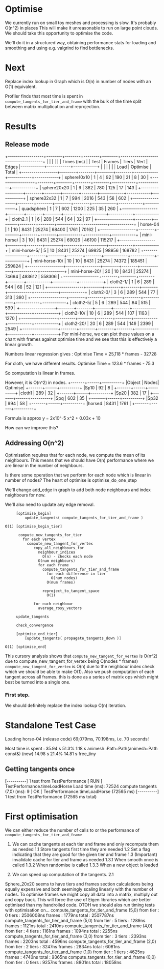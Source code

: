 # Optimise

We currently run on small toy meshes and processing is slow.
It's probably O(n^2) in places
This will make it unreasonable to run on large point clouds.
We should take this opportunity to optimise the code.

We'll do it in a structured way, obtaining performance stats for loading and smoothing and using e.g. valgrind to find bottlenecks.

# Next
Replace index lookup in Graph which is O(n) in number of nodes with an O(1) equivalent.



Profiler finds that most time is spent in `compute_tangents_for_tier_and_frame` with the bulk of the time split between matrix multiplication  and reprojection.



# Results

## Release mode
+------------------+--------+--------+--------+--------+--------------------------------------+
|                  |        |        |        |        | Times (ms)                           |
|       Test       | Frames | Tiers  |  Vert  | Edges  |------------+------------+------------+
|                  |        |        |        |        |    Load    |  Optimise  |   Total    |
+------------------+--------+--------+--------+--------+------------+------------+------------+
|      sphere10x10 |      1 |      4 |     92 |    190 |         21 |          8 |         30 |
+------------------+--------+--------+--------+--------+------------+------------+------------+
|      sphere20x20 |      1 |      6 |    382 |    780 |        125 |         17 |        143 |
+------------------+--------+--------+--------+--------+------------+------------+------------+
|      sphere32x32 |      1 |      7 |    994 |   2016 |        543 |         58 |        602 |
+------------------+--------+--------+--------+--------+------------+------------+------------+
|       quadsphere |      1 |      7 |    602 |   1200 |        225 |         35 |        260 |
+------------------+--------+--------+--------+--------+------------+------------+------------+
|         cloth2_1 |      1 |      6 |    289 |    544 |         64 |         32 |         97 |
+------------------+--------+--------+--------+--------+------------+------------+------------+
|         horse-04 |      1 |     10 |   8431 |  25274 |      68400 |       1761 |      70162 |
+------------------+--------+--------+--------+--------+------------+------------+------------+
|      mini-horse/ |      3 |     10 |   8431 |  25274 |      69026 |      46190 |     115217 |
+------------------+--------+--------+--------+--------+------------+------------+------------+
|    mini-horse-5/ |      5 |     10 |   8431 |  25274 |      69825 |      98956 |     168782 |
+------------------+--------+--------+--------+--------+------------+------------+------------+
|   mini-horse-10/ |     10 |     10 |   8431 |  25274 |      74372 |     185451 |     259824 |
+------------------+--------+--------+--------+--------+------------+------------+------------+
|   mini-horse-20/ |     20 |     10 |   8431 |  25274 |      74694 |     483612 |     558306 |
+------------------+--------+--------+--------+--------+------------+------------+------------+
|        cloth2-1/ |      1 |      6 |    289 |    544 |         68 |         52 |        121 |
+------------------+--------+--------+--------+--------+------------+------------+------------+
|        cloth2-3/ |      3 |      6 |    289 |    544 |         77 |        313 |        390 |
+------------------+--------+--------+--------+--------+------------+------------+------------+
|        cloth2-5/ |      5 |      6 |    289 |    544 |         84 |        515 |        599 |
+------------------+--------+--------+--------+--------+------------+------------+------------+
|       cloth2-10/ |     10 |      6 |    289 |    544 |        107 |       1163 |       1270 |
+------------------+--------+--------+--------+--------+------------+------------+------------+
|       cloth2-20/ |     20 |      6 |    289 |    544 |        149 |       2399 |       2549 |
+------------------+--------+--------+--------+--------+------------+------------+------------+
For mini-horse, we can plot these values on a chart with frames against optimise time and we see that
this is effectively a linear growth.

Numbers linear regression gives :
Optimise Time = 25,118 * frames - 32728

For cloth, we have different results.
Optimise Time = 123.6 * frames - 75.3

So computation is linear in frames.

However, it is O(n^2) in nodes.
+-------+------+----------+
|Object	| Nodes| 	Optimise|
+-------+------+----------+
|Sp10	  | 92	 | 8        |
+-------+------+----------+
|cloth1	| 289	 | 32       |
+-------+------+----------+
|Sp20	  | 382	 | 17       |
+-------+------+----------+
|Spq	  | 602	 | 35       |
+-------+------+----------+
|Sp32	  | 994	 | 58       |
+-------+------+----------+
|horse4	| 8431 | 1761     |
+-------+------+----------+

Formula is approx y = 2x10^-5 x^2 + 0.03x + 10

How can we improve this?

## Addressing O(n^2)
Optimisation requires that for each node, we compute the mean of its neighbours.
This means that we should have O(n) performance where we are linear in the number of neighbours.

Is there some operation that we perform for each node which is linear in number of nodes?
The heart of optimise is optimise_do_one_step

We'll change add_edge in graph to add both node neighbours and index neighbours for now.

We'll also need to update any edge removal.

```
     [optimise_begin]
         update_tangents( compute_tangents_for_tier_and_frame )

O(1) [optimise_begin_tier]

      compute_new_tangents_for_tier
        for each vertex
          compute_new_tangent_for_vertex
             copy_all_neighbours_for
               neighbour_indices
                 O(n) - checks each node
               O(num neighbours)
               for each frame
                 compute_tangents_for_tier_and_frame
                   for each difference in tier
                     O(num nodes)
                   O(num frames)

                 reproject_to_tangent_space
                   O(1)

             for each neighbour
               average_rosy_vectors

     update_tangents

     check_convergence

     [optimise_end_tier]
         [update_tangents( propagate_tangents_down )]

O(1) [optimise_end]
```
This cursory analysis shows that `compute_new_tangent_for_vertex` is O(n^2) due to compute_new_tangent_for_vertex being O(nodes * frames)
`compute_new_tangent_for_vertex` is O(n) due to the neighbour index check which we should be able to make O(1).
Also we push computation of each tangent across all frames. this is done as a series of matrix ops which might best be turned into a single one.

### First step.
We should definitely replace the index lookup O(n) iteration.









# Standalone Test Case
Loading horse-04 (release code) 69,079ms, 70.198ms,  i.e. 70 seconds!

Most time is spent :
35.94 s   51.3%	1.18 s	 	                animesh::Path::Path(animesh::Path const&) (new)
14.98 s   21.4%	14.81 s	 	                free_tiny


## Getting tangents once
[----------] 1 test from TestPerformance
[ RUN      ] TestPerformance.timeLoadHorse
              Load time (ms): 72524
              compute tangents (7,0) (ms): 9
[       OK ] TestPerformance.timeLoadHorse (72565 ms)
[----------] 1 test from TestPerformance (72565 ms total)

# First optimisation
We can either reduce the number of calls to or the performance of `compute_tangents_for_tier_and_frame`

1. We can cache tangents at each tier and frame and only recompute them as needed
  1.1 Store tangents first time they are needed
  1.2 Set a flag indicating that they are good for the given tier and frame
  1.3 (Important) invalidate cache for tier and frame as needed
    1.3.1 When smooth once is called
    1.3.2 When randomise is called
    1.3.3 When a new object is loaded

2. We can speed up computation of the tangents.
  2.1


Sphere_20x20 seems to have tiers and frames section calculations being equally expensive and both seemingly scaling linearly with the number of nodes.
To optimise frames we might copy all data into a matrix, multiply out and copy back.
This will force the use of Eigen libraries which are better optimised than my handrolled code.
OTOH we should alos run timing tests with optimisation on...
compute_tangents_for_tier_and_frame (5,0) from tier : 0
	tiers  : 2506008ns
	frames : 1779ns
	total  : 2507787ns
compute_tangents_for_tier_and_frame (5,0) from tier : 5
	tiers  : 1289ns
	frames : 1121ns
	total  : 2410ns
compute_tangents_for_tier_and_frame (4,0) from tier : 4
	tiers  : 1161ns
	frames : 1094ns
	total  : 2255ns
compute_tangents_for_tier_and_frame (3,0) from tier : 3
	tiers  : 2393ns
	frames : 2203ns
	total  : 4596ns
compute_tangents_for_tier_and_frame (2,0) from tier : 2
	tiers  : 3247ns
	frames : 2834ns
	total  : 6081ns
compute_tangents_for_tier_and_frame (1,0) from tier : 1
	tiers  : 4625ns
	frames : 4740ns
	total  : 9365ns
compute_tangents_for_tier_and_frame (0,0) from tier : 0
	tiers  : 9257ns
	frames : 8801ns
	total  : 18058ns
